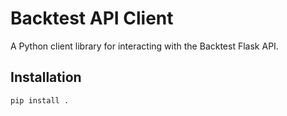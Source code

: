 # Backtest API Client

A Python client library for interacting with the Backtest Flask API.

## Installation

```sh
pip install .